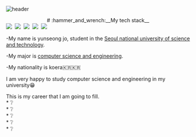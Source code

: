 ![header](https://capsule-render.vercel.app/api?type=slice&color=auto&height=250&section=header&text=YunSeong&nbsp;Jo&fontSize=60)

<center># :hammer_and_wrench:__My tech stack__</center>
<img src="https://img.shields.io/badge/C-A8B9CC?style=flat-square&logo=C&logoColor=white"/></a>&nbsp;
<img src="https://img.shields.io/badge/C++-00599C?style=flat-square&logo=C++&logoColor=white"/></a>&nbsp;
<img src="https://img.shields.io/badge/Python-3766AB?style=flat-square&logo=Python&logoColor=white"/></a>&nbsp;
<img src="https://img.shields.io/badge/Java-007396?style=flat-square&logo=Java&logoColor=white"/></a>&nbsp;
<img src="https://img.shields.io/badge/JavaScript-F7DF1E?style=flat-square&logo=JavaScript&logoColor=white"/></a>&nbsp;

-My name is yunseong jo, student in the [Seoul national university of science and technology](https://www.seoultech.ac.kr/).

-My major is [computer science and engineering](https://computer.seoultech.ac.kr/).

-My nationality is koera:kr::kr:

I am very happy to study computer science and engineering in my university:grin:

This is my career that I am going to fill.  
*&nbsp;:grey_question:  
*&nbsp;:grey_question:  
*&nbsp;:grey_question:  
*&nbsp;:grey_question:  
*&nbsp;:grey_question:
